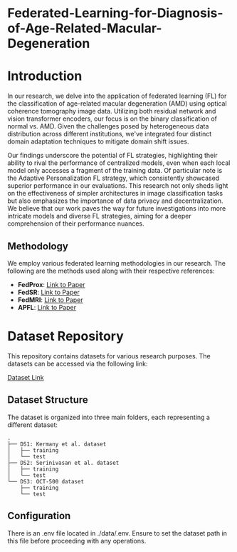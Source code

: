 # Federated-Learning-for-Diagnosis-of-Age-Related-Macular-Degeneration

# Introduction

In our research, we delve into the application of federated learning (FL) for the classification of age-related macular degeneration (AMD) using optical coherence tomography image data. Utilizing both residual network and vision transformer encoders, our focus is on the binary classification of normal vs. AMD. Given the challenges posed by heterogeneous data distribution across different institutions, we've integrated four distinct domain adaptation techniques to mitigate domain shift issues.

Our findings underscore the potential of FL strategies, highlighting their ability to rival the performance of centralized models, even when each local model only accesses a fragment of the training data. Of particular note is the Adaptive Personalization FL strategy, which consistently showcased superior performance in our evaluations. This research not only sheds light on the effectiveness of simpler architectures in image classification tasks but also emphasizes the importance of data privacy and decentralization. We believe that our work paves the way for future investigations into more intricate models and diverse FL strategies, aiming for a deeper comprehension of their performance nuances.

## Methodology

We employ various federated learning methodologies in our research. The following are the methods used along with their respective references:

- **FedProx**: [Link to Paper](https://arxiv.org/pdf/1812.06127.pdf)
- **FedSR**: [Link to Paper](https://atuannguyen.com/assets/pdf/NeurIPS_nguyen2022fedsr.pdf)
- **FedMRI**: [Link to Paper](https://arxiv.org/pdf/2112.05752.pdf)
- **APFL**: [Link to Paper](https://arxiv.org/pdf/2003.13461.pdf)


# Dataset Repository

This repository contains datasets for various research purposes. The datasets can be accessed via the following link:

[Dataset Link](https://drive.google.com/file/d/1rqWGpwHWAPsYn2Rjzta1YwymYSoAN5ec/view?usp=drive_link)

## Dataset Structure

The dataset is organized into three main folders, each representing a different dataset:

```
.
├── DS1: Kermany et al. dataset
│   ├── training
│   └── test
├── DS2: Serinivasan et al. dataset
│   ├── training
│   └── test
└── DS3: OCT-500 dataset
    ├── training
    └── test
```

## Configuration
There is an .env file located in ./data/.env. Ensure to set the dataset path in this file before proceeding with any operations.

